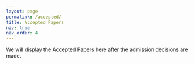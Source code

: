 ```yaml
---
layout: page
permalink: /accepted/
title: Accepted Papers
nav: true
nav_order: 4
---
```


We will display the Accepted Papers here after the admission decisions are made.
